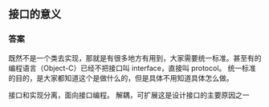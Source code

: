 
## 接口的意义

### 答案

既然不是一个类去实现，那就是有很多地方有用到，大家需要统一标准。甚至有的编程语言（Object-C）已经不把接口叫 interface，直接叫 protocol。
统一标准的目的，是大家都知道这个是做什么的，但是具体不用知道具体怎么做。

接口和实现分离，面向接口编程。
解耦，可扩展这是设计接口的主要原因之一